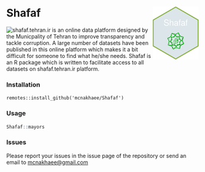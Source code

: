 
# Shafaf <img src='inst/artworks/hex.png' align="right" height="138.5" />

![shafaf.tehran.ir](shafaf.tehran.ir) is an online data platform designed by the Municpality of Tehran to improve transparency and tackle corruption. A large number of datasets have been published in this online platform which makes it a bit difficult for someone to find what he/she needs.
Shafaf is an R package which is written to facilitate access to all datasets on shafaf.tehran.ir platform.

### Installation 
```
remotes::install_github('mcnakhaee/Shafaf')
```

### Usage

```r
Shafaf::mayors
```

### Issues

Please report your issues in the issue page of the repository or send an email to mcnakhaee@gmail.com
